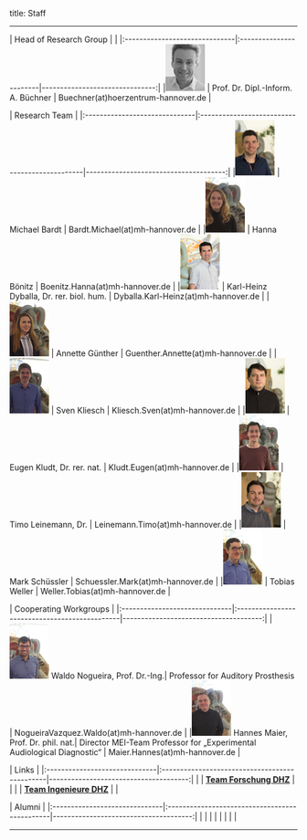 title: Staff

- - - 

| Head of Research Group                                   |                                      |
|:------------------------------|:-----------------------|-------------------------------:|
|![Portrait](staff/buechnerklein.jpg) | Prof. Dr. Dipl.-Inform. A. Büchner | Buechner(at)hoerzentrum-hannover.de   |

 

| Research Team                                                                                                      |
|:------------------------------|:----------------------------------------------|--------------------------------------:|
|![Portrait](staff/Bardt.jpg)    | Michael Bardt                     | Bardt.Michael(at)mh-hannover.de        |
|![Portrait](staff/Boenitz.jpg)	| Hanna Bönitz                       | Boenitz.Hanna(at)mh-hannover.de	  |
|![Portrait](staff/Dyballa.jpg)	| Karl-Heinz Dyballa, Dr. rer. biol. hum. 					 | Dyballa.Karl-Heinz(at)mh-hannover.de	  |
|![Portrait](staff/Guenther.jpg)	| Annette Günther                   | Guenther.Annette(at)mh-hannover.de	  |
|![Portrait](staff/Kliesch.jpg)	| Sven Kliesch                       | Kliesch.Sven(at)mh-hannover.de	  |
|![Portrait](staff/Kludt.jpg)	| Eugen Kludt, Dr. rer. nat. 	    				 | Kludt.Eugen(at)mh-hannover.de	  |
|![Portrait](staff/Leinemann.jpg)	| Timo Leinemann, Dr. 			       		 | Leinemann.Timo(at)mh-hannover.de	  |
|![Portrait](staff/Schuessler.jpg)	| Mark Schüssler 				           	 | Schuessler.Mark(at)mh-hannover.de	  |
|![Portrait](staff/Weller.jpg)	| Tobias Weller 					                 | Weller.Tobias(at)mh-hannover.de	  |



| Cooperating Workgroups                                                                                                      |
|:------------------------------|:----------------------------------------------|--------------------------------------:|
|![Portrait](staff/Nogueira.jpg)     Waldo Nogueira, Prof. Dr.-Ing.| Professor for Auditory Prosthesis   | 
NogueiraVazquez.Waldo(at)mh-hannover.de        |
|![Portrait](staff/Maier.jpg)	 Hannes Maier, Prof. Dr. phil. nat.| Director MEI-Team Professor for „Experimental Audiological Diagnostic“ 	 | 
Maier.Hannes(at)mh-hannover.de 	  |



| Links                                                                                                      |
|:------------------------------|:----------------------------------------------|--------------------------------------:|
| | **[Team Forschung DHZ](https://www.hoerzentrum-hannover.de/wir-ueber-uns/team/forschung/)**    |      |
|	| **[Team Ingenieure DHZ](https://www.hoerzentrum-hannover.de/wir-ueber-uns/team/ingenieure/)** 	|  	   |



| Alumni                                                                                                     |
|:------------------------------|:----------------------------------------------|--------------------------------------:|
| |   |      |
|	|  	|  	   |

---------------------------

